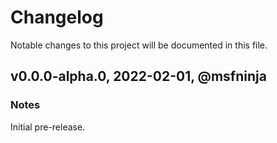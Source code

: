 # Changelog

Notable changes to this project will be documented in this file.

## v0.0.0-alpha.0, 2022-02-01, @msfninja

### Notes

Initial pre-release.
